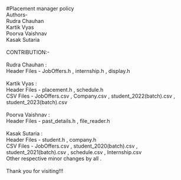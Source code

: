 #Placement manager policy
<br>
Authors-
<br>
Rudra Chauhan
<br>
Kartik Vyas
<br>
Poorva Vaishnav
<br>
Kasak Sutaria
<br>
<br>
CONTRIBUTION:-
<br>
<br>
Rudra Chauhan :
<br>
Header Files - JobOffers.h , internship.h , display.h
<br>
<br>
Kartik Vyas : 
<br>
Header Files - placement.h , schedule.h 
<br>
CSV Files - JobOffers.csv , Company.csv  , student_2022(batch).csv , student_2023(batch).csv
<br>
<br>
Poorva Vaishnav :
<br>
Header Files - past_details.h , file_reader.h
<br>
<br>
Kasak Sutaria : 
<br>
Header Files - student.h , company.h 
<br>
CSV Files - JobOffers.csv , student_2020(batch).csv , student_2021(batch).csv , schedule.csv , Internship.csv
<br>
Other respective minor changes by all . 
<br>
<br>
Thank you for visiting!!!
